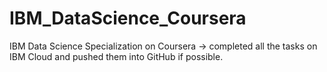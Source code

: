 # IBM_DataScience_Coursera

IBM Data Science Specialization on Coursera 
-> completed all the tasks on IBM Cloud and pushed them into GitHub if possible.
